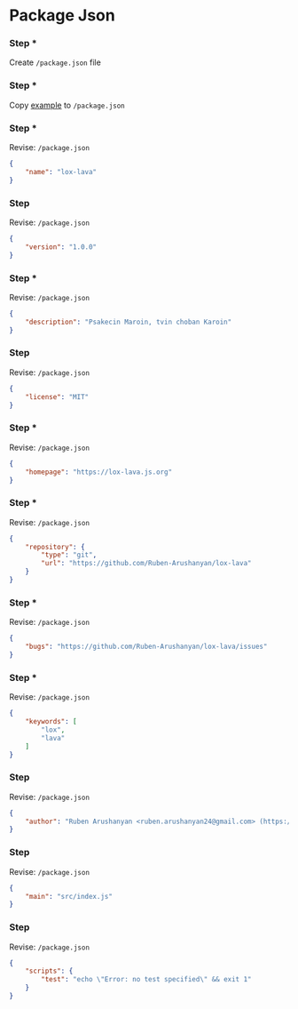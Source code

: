# Package Json

[1]: example.json

### Step *

Create `/package.json` file

### Step *
Copy [example][1] to `/package.json`

### Step *

Revise: `/package.json`

```json
{
    "name": "lox-lava"
}
```

### Step

Revise: `/package.json`

```json
{
    "version": "1.0.0"
}
```

### Step *

Revise: `/package.json`

```json
{
    "description": "Psakecin Maroin, tvin choban Karoin"
}
```

### Step

Revise: `/package.json`

```json
{
    "license": "MIT"
}
```

### Step *

Revise: `/package.json`

```json
{
    "homepage": "https://lox-lava.js.org"
}
```

### Step *

Revise: `/package.json`

```json
{
    "repository": {
        "type": "git",
        "url": "https://github.com/Ruben-Arushanyan/lox-lava"
    }
}
```

### Step *

Revise: `/package.json`

```json
{
    "bugs": "https://github.com/Ruben-Arushanyan/lox-lava/issues"
}
```

### Step *

Revise: `/package.json`

```json
{
    "keywords": [
        "lox",
        "lava"
    ]
}
```

### Step

Revise: `/package.json`

```json
{
    "author": "Ruben Arushanyan <ruben.arushanyan24@gmail.com> (https://www.linkedin.com/in/ruben-arushanyan-42bba9235/)"
}
```

### Step

Revise: `/package.json`

```json
{
    "main": "src/index.js"
}
```

### Step

Revise: `/package.json`

```json
{
    "scripts": {
        "test": "echo \"Error: no test specified\" && exit 1"
    }
}
```